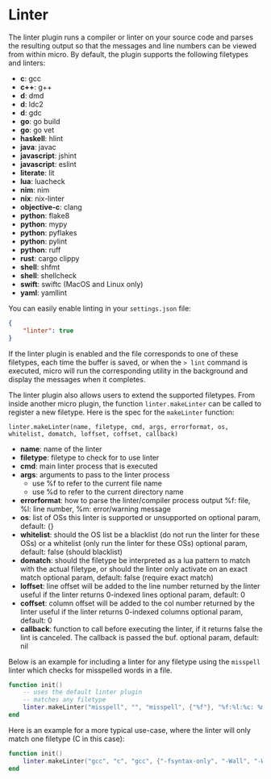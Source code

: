 # Linter

The linter plugin runs a compiler or linter on your source code
and parses the resulting output so that the messages and line numbers
can be viewed from within micro. By default, the plugin supports the
following filetypes and linters:

* **c**: gcc
* **c++**: g++
* **d**: dmd
* **d**: ldc2
* **d**: gdc
* **go**: go build
* **go**: go vet
* **haskell**: hlint
* **java**: javac
* **javascript**: jshint
* **javascript**: eslint
* **literate**: lit
* **lua**: luacheck
* **nim**: nim
* **nix**: nix-linter
* **objective-c**: clang
* **python**: flake8
* **python**: mypy
* **python**: pyflakes
* **python**: pylint
* **python**: ruff
* **rust**: cargo clippy
* **shell**: shfmt
* **shell**: shellcheck
* **swift**: swiftc (MacOS and Linux only)
* **yaml**: yamllint

You can easily enable linting in your `settings.json` file:

```json
{
    "linter": true
}
```

If the linter plugin is enabled and the file corresponds to one of
these filetypes, each time the buffer is saved, or when the `> lint`
command is executed, micro will run the corresponding utility in the
background and display the messages when it completes.

The linter plugin also allows users to extend the supported filetypes.
From inside another micro plugin, the function `linter.makeLinter` can
be called to register a new filetype. Here is the spec for the `makeLinter`
function:

`linter.makeLinter(name, filetype, cmd, args, errorformat, os, whitelist, domatch, loffset, coffset, callback)`

* **name**: name of the linter
* **filetype**: filetype to check for to use linter
* **cmd**: main linter process that is executed
* **args**: arguments to pass to the linter process
    * use %f to refer to the current file name
    * use %d to refer to the current directory name
* **errorformat**: how to parse the linter/compiler process output
    %f: file, %l: line number, %m: error/warning message
* **os**: list of OSs this linter is supported or unsupported on
    optional param, default: {}
* **whitelist**: should the OS list be a blacklist (do not run the linter for these OSs)
           or a whitelist (only run the linter for these OSs)
    optional param, default: false (should blacklist)
* **domatch**: should the filetype be interpreted as a lua pattern to match with
         the actual filetype, or should the linter only activate on an exact match
    optional param, default: false (require exact match)
* **loffset**: line offset will be added to the line number returned by the linter
         useful if the linter returns 0-indexed lines
    optional param, default: 0
* **coffset**: column offset will be added to the col number returned by the linter
         useful if the linter returns 0-indexed columns
    optional param, default: 0
* **callback**: function to call before executing the linter, if it returns
          false the lint is canceled. The callback is passed the buf.
    optional param, default: nil

Below is an example for including a linter for any filetype using
the `misspell` linter which checks for misspelled words in a file.

```lua
function init()
    -- uses the default linter plugin
    -- matches any filetype
    linter.makeLinter("misspell", "", "misspell", {"%f"}, "%f:%l:%c: %m", {}, false, true)
end
```

Here is an example for a more typical use-case, where the linter will only match one filetype (C in this case):

```lua
function init()
    linter.makeLinter("gcc", "c", "gcc", {"-fsyntax-only", "-Wall", "-Wextra", "%f"}, "%f:%l:%c:.+: %m")
end
```
